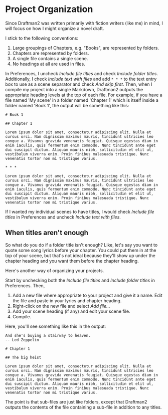 # Project Organization

Since Draftman2 was written primarily with fiction writers (like me) in mind, I will focus on how I might organize a novel draft.

I stick to the following conventions:

1. Large groupings of Chapters, e.g. "Books", are represented by folders.
2. Chapters are represented by folders.
3. A single file contains a single scene.
4. No headings at all are used in files.

In Preferences, I uncheck *Include file titles* and check *Include folder titles*. Additionally, I check *Include text with files* and add `* * *` to the text entry box to use as a scene separator and check *And skip first*. Then, when I compile my project into a single Markdown, Draftman2 outputs the appropriate heading levels at the top of each file. For example, if you have a file named 'My scene' in a folder named 'Chapter 1' which is itself inside a folder named 'Book 1', the output will be something like this:

```
# Book 1

## Chapter 1

Lorem ipsum dolor sit amet, consectetur adipiscing elit. Nulla et cursus orci. Nam dignissim maximus mauris, tincidunt ultricies leo congue a. Vivamus gravida venenatis feugiat. Quisque egestas diam in enim iaculis, quis fermentum enim commodo. Nunc tincidunt ante eget dui suscipit dictum. Aliquam mauris nibh, sollicitudin et elit ut, vestibulum viverra enim. Proin finibus malesuada tristique. Nunc venenatis tortor non mi tristique varius.

* * *

Lorem ipsum dolor sit amet, consectetur adipiscing elit. Nulla et cursus orci. Nam dignissim maximus mauris, tincidunt ultricies leo congue a. Vivamus gravida venenatis feugiat. Quisque egestas diam in enim iaculis, quis fermentum enim commodo. Nunc tincidunt ante eget dui suscipit dictum. Aliquam mauris nibh, sollicitudin et elit ut, vestibulum viverra enim. Proin finibus malesuada tristique. Nunc venenatis tortor non mi tristique varius.
```

If I wanted my individual scenes to have titles, I would check *Include file titles* in Preferences and uncheck *Include text with files*.

## When titles aren't enough

So what do you do if a folder title isn't enough? Like, let's say you want to quote some song lyrics before your chapter. You could put them in at the top of your scene, but that's not ideal because they'll show up under the chapter heading and you want them before the chapter heading.

Here's another way of organizing your projects.

 Start by unchecking both the *Include file titles*  and *Include folder titles* in Preferences. Then,

1. Add a new file where appropriate to your project and give it a name. Edit the file and paste in your lyrics and chapter heading.
2. Right-click on the new file and select *Add file...*
3. Add your scene heading (if any) and edit your scene file.
4. Compile.

Here, you'll see something like this in the output:

```
And she's buying a stairway to heaven.
-- Led Zeppelin

# Chapter 1

## The big heist

Lorem ipsum dolor sit amet, consectetur adipiscing elit. Nulla et cursus orci. Nam dignissim maximus mauris, tincidunt ultricies leo congue a. Vivamus gravida venenatis feugiat. Quisque egestas diam in enim iaculis, quis fermentum enim commodo. Nunc tincidunt ante eget dui suscipit dictum. Aliquam mauris nibh, sollicitudin et elit ut, vestibulum viverra enim. Proin finibus malesuada tristique. Nunc venenatis tortor non mi tristique varius.
```

The point is that sub-files are just like folders, except that Draftman2 outputs the contents of the file containing a sub-file in addition to any titles.